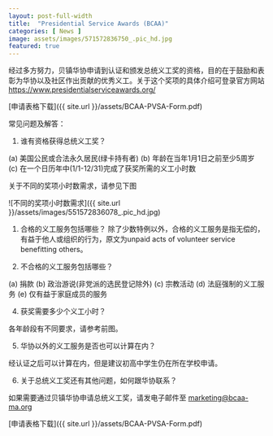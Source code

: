 ```yaml
---
layout: post-full-width
title:  "Presidential Service Awards (BCAA)"
categories: [ News ]
image: assets/images/571572836750_.pic_hd.jpg
featured: true
---
```


经过多方努力，贝镇华协申请到认证和颁发总统义工奖的资格，目的在于鼓励和表彰为华协以及社区作出贡献的优秀义工。关于这个奖项的具体介绍可登录官方网站 https://www.presidentialserviceawards.org/

[申请表格下载]({{ site.url }}/assets/BCAA-PVSA-Form.pdf)


常见问题及解答：

1. 谁有资格获得总统义工奖？

(a) 美国公民或合法永久居民(绿卡持有者)
(b) 年龄在当年1月1日之前至少5周岁
(c) 在一个日历年中(1/1-12/31)完成了获奖所需的义工小时数

关于不同的奖项小时数需求，请参见下图

![不同的奖项小时数需求]({{ site.url }}/assets/images/551572836078_.pic_hd.jpg)


1. 合格的义工服务包括哪些？
除了少数特例以外，合格的义工服务是指无偿的，有益于他人或组织的行为，原文为unpaid acts of volunteer service benefitting others。

3. 不合格的义工服务包括哪些？

(a) 捐款
(b) 政治游说(非党派的选民登记除外)
(c) 宗教活动
(d) 法庭强制的义工服务
(e) 仅有益于家庭成员的服务

4. 获奖需要多少个义工小时？

各年龄段有不同要求，请参考前图。

5. 华协以外的义工服务是否也可以计算在内？

经认证之后可以计算在内，但是建议初高中学生仍在所在学校申请。

6. 关于总统义工奖还有其他问题，如何跟华协联系？

如果需要通过贝镇华协申请总统义工奖，请发电子邮件至 [marketing@bcaa-ma.org](marketing@bcaa-ma.org)

[申请表格下载]({{ site.url }}/assets/BCAA-PVSA-Form.pdf)

